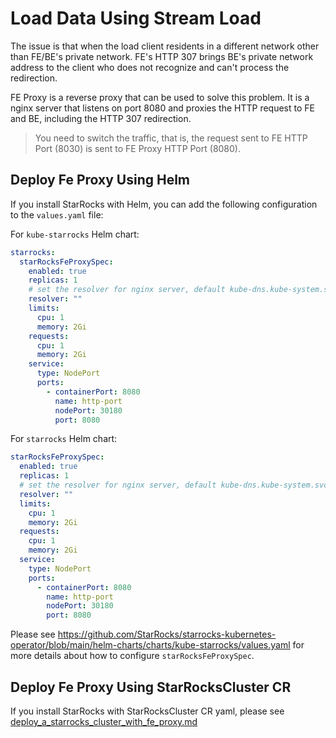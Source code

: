 # Load Data Using Stream Load

The issue is that when the load client residents in a different network other than FE/BE's private network. FE's HTTP
307 brings BE's private network address to the client who does not recognize and can't process the redirection.

FE Proxy is a reverse proxy that can be used to solve this problem. It is a nginx server that listens on port 8080 and
proxies the HTTP request to FE and BE, including the HTTP 307 redirection.
> You need to switch the traffic, that is, the request sent to FE HTTP Port (8030) is sent to FE Proxy HTTP Port (8080).

## Deploy Fe Proxy Using Helm

If you install StarRocks with Helm, you can add the following configuration to the `values.yaml` file:

For `kube-starrocks` Helm chart:

```yaml
starrocks:
  starRocksFeProxySpec:
    enabled: true
    replicas: 1
    # set the resolver for nginx server, default kube-dns.kube-system.svc.cluster.local
    resolver: ""
    limits:
      cpu: 1
      memory: 2Gi
    requests:
      cpu: 1
      memory: 2Gi
    service:
      type: NodePort
      ports:
        - containerPort: 8080
          name: http-port
          nodePort: 30180
          port: 8080
```

For `starrocks` Helm chart:

```yaml
starRocksFeProxySpec:
  enabled: true
  replicas: 1
  # set the resolver for nginx server, default kube-dns.kube-system.svc.cluster.local
  resolver: ""
  limits:
    cpu: 1
    memory: 2Gi
  requests:
    cpu: 1
    memory: 2Gi
  service:
    type: NodePort
    ports:
      - containerPort: 8080
        name: http-port
        nodePort: 30180
        port: 8080
```

Please
see https://github.com/StarRocks/starrocks-kubernetes-operator/blob/main/helm-charts/charts/kube-starrocks/values.yaml
for more details about how to configure `starRocksFeProxySpec`.

## Deploy Fe Proxy Using StarRocksCluster CR

If you install StarRocks with StarRocksCluster CR yaml, please see [deploy_a_starrocks_cluster_with_fe_proxy.md](
../examples/starrocks/deploy_a_starrocks_cluster_with_fe_proxy.yaml)
